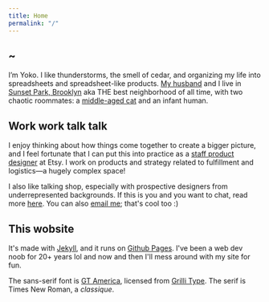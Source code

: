 ```yaml
---
title: Home
permalink: "/"
---
```


## <span id="random-greeting"></span> ~

I’m Yoko. I like thunderstorms, the smell of cedar, and organizing my life into spreadsheets and spreadsheet-like products. [My husband](https://kiwimonk.com) and I live in [Sunset Park, Brooklyn](https://en.wikipedia.org/wiki/Sunset_Park,_Brooklyn) aka THE best neighborhood of all time, with two chaotic roommates: a [middle-aged cat](https://arc.net/e/84748DE8-8CDB-4BDE-8093-4B43DD713C0F) and an infant human.

## Work work talk talk 

I enjoy thinking about how things come together to create a bigger picture, and I feel fortunate that I can put this into practice as a [staff product designer](https://www.linkedin.com/in/yokodotcool/) at Etsy. I work on products and strategy related to fulfillment and logistics—a hugely complex space! 

I also like talking shop, especially with prospective designers from underrepresented backgrounds. If this is you and you want to chat, read more [here](/lets-chat). You can also [email me](mailto:ysohama+site@gmail.com); that's cool too :)

## This wobsite

It's made with [Jekyll](https://jekyllrb.com/), and it runs on [Github Pages](https://github.com/yokodotcool/yokodotcool.github.io). I've been a web dev noob for 20+ years lol and now and then I'll mess around with my site for fun.

The sans-serif font is [GT America](https://www.gt-america.com/), licensed from [Grilli Type](https://www.grillitype.com/). The serif is Times New Roman, a *classique*.

<script type="text/javascript">insertGreeting();</script>
